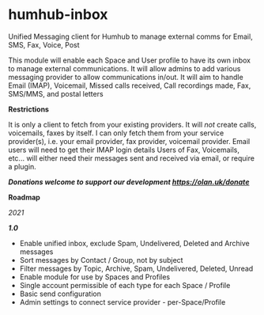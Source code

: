 # humhub-inbox
Unified Messaging client for Humhub to manage external comms for Email, SMS, Fax, Voice, Post


This module will enable each Space and User profile to have its own inbox to manage external communications.
It will allow admins to add various messaging provider to allow communications in/out.
It will aim to handle Email (IMAP), Voicemail, Missed calls received, Call recordings made, Fax, SMS/MMS, and postal letters

**Restrictions**

It is only a client to fetch from your existing providers.
It will *not* create calls, voicemails, faxes by itself. I can only fetch them from your service provider(s), i.e. your email provider, fax provider, voicemail provider.
Email users will need to get their IMAP login details
Users of Fax, Voicemails, etc... will either need their messages sent and received via email, or require a plugin.


***Donations welcome to support our development https://olan.uk/donate***


**Roadmap**

*2021*

***1.0***

- Enable unified inbox, exclude Spam, Undelivered, Deleted and Archive messages
- Sort messages by Contact / Group, not by subject
- Filter messages by Topic, Archive, Spam, Undelivered, Deleted, Unread
- Enable module for use by Spaces and Profiles
- Single account permissible of each type for each Space / Profile
- Basic send configuration
- Admin settings to connect service provider - per-Space/Profile
